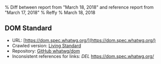 % Diff between report from "March 18, 2018" and reference report from "March 17, 2018"
% Reffy
% March 18, 2018

## DOM Standard

- URL: [https://dom.spec.whatwg.org/](https://dom.spec.whatwg.org/)
- Crawled version: [Living Standard](https://dom.spec.whatwg.org/)
- Repository: [GitHub whatwg/dom](https://github.com/whatwg/dom)
- Inconsistent references for links: *DEL* https://dom.spec.whatwg.org/


